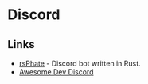# Discord

## Links

* [rsPhate](https://github.com/Phate6660/rsPhate) - Discord bot written in Rust.
* [Awesome Dev Discord](https://github.com/ljosberinn/awesome-dev-discord)

